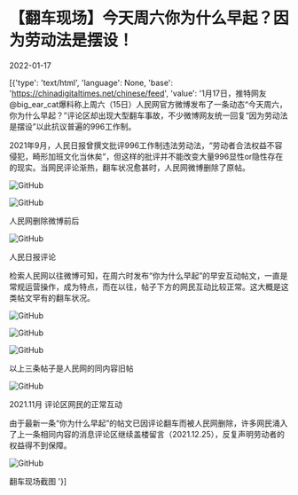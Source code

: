 # 【翻车现场】今天周六你为什么早起？因为劳动法是摆设！

2022-01-17

[{'type': 'text/html', 'language': None, 'base': 'https://chinadigitaltimes.net/chinese/feed', 'value': '1月17日，推特网友@big_ear_cat爆料称上周六（15日）人民网官方微博发布了一条动态“今天周六，你为什么早起？”评论区却出现大型翻车事故，不少微博网友统一回复“因为劳动法是摆设”以此抗议普遍的996工作制。

2021年9月，人民日报曾撰文批评996工作制违法劳动法，“劳动者合法权益不容侵犯，畸形加班文化当休矣”，但这样的批评并不能改变大量996显性or隐性存在的现实。当网民评论渐热，翻车状况愈甚时，人民网微博删除了原帖。

![GitHub](https://chinadigitaltimes.net/chinese/files/2022/01/image-1642411529872.png)

![GitHub](https://chinadigitaltimes.net/chinese/files/2022/01/image-1642411536605.png)

人民网删除微博前后  

![GitHub](https://chinadigitaltimes.net/chinese/files/2022/01/image-1642411996653.png)

人民日报评论  

检索人民网以往微博可知，在周六时发布“你为什么早起”的早安互动帖文，一直是常规运营操作，成为特点，而在以往，帖子下方的网民互动比较正常。这大概是这类帖文罕有的翻车状况。

![GitHub](https://chinadigitaltimes.net/chinese/files/2022/01/image-1642412090942.png)

![GitHub](https://chinadigitaltimes.net/chinese/files/2022/01/image-1642412139255.png)

![GitHub](https://chinadigitaltimes.net/chinese/files/2022/01/image-1642412182903.png)

以上三条帖子是人民网的同内容旧帖  

![GitHub](https://chinadigitaltimes.net/chinese/files/2022/01/image-1642412281812.png)

2021.11月 评论区网民的正常互动  

由于最新一条“你为什么早起”的帖文已因评论翻车而被人民网删除，许多网民涌入了上一条相同内容的消息评论区继续盖楼留言（2021.12.25），反复声明劳动者的权益得不到保障。

![GitHub](https://chinadigitaltimes.net/chinese/files/2022/01/劳动法.png)

 翻车现场截图 '}]